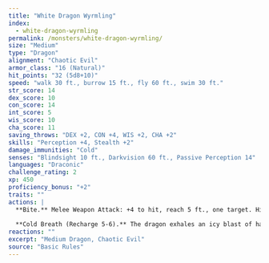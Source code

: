```yaml
---
title: "White Dragon Wyrmling"
index:
  - white-dragon-wyrmling
permalink: /monsters/white-dragon-wyrmling/
size: "Medium"
type: "Dragon"
alignment: "Chaotic Evil"
armor_class: "16 (Natural)"
hit_points: "32 (5d8+10)"
speed: "walk 30 ft., burrow 15 ft., fly 60 ft., swim 30 ft."
str_score: 14
dex_score: 10
con_score: 14
int_score: 5
wis_score: 10
cha_score: 11
saving_throws: "DEX +2, CON +4, WIS +2, CHA +2"
skills: "Perception +4, Stealth +2"
damage_immunities: "Cold"
senses: "Blindsight 10 ft., Darkvision 60 ft., Passive Perception 14"
languages: "Draconic"
challenge_rating: 2
xp: 450
proficiency_bonus: "+2"
traits: ""
actions: |
  **Bite.** Melee Weapon Attack: +4 to hit, reach 5 ft., one target. Hit: 7 (1d10 + 2) piercing damage plus 2 (1d4) cold damage.
  
  **Cold Breath (Recharge 5-6).** The dragon exhales an icy blast of hail in a 15-foot cone. Each creature in that area must make a DC 12 Constitution saving throw, taking 22 (5d8) cold damage on a failed save, or half as much damage on a successful one.
reactions: ""
excerpt: "Medium Dragon, Chaotic Evil"
source: "Basic Rules"
---
```

